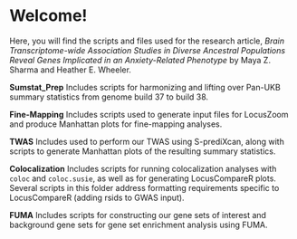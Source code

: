 # Welcome! 

Here, you will find the scripts and files used for the research article, _Brain Transcriptome-wide Association Studies in Diverse Ancestral Populations Reveal Genes Implicated in an Anxiety-Related Phenotype_ by Maya Z. Sharma and Heather E. Wheeler. 

**Sumstat_Prep**
Includes scripts for harmonizing and lifting over Pan-UKB summary statistics from genome build 37 to build 38.

**Fine-Mapping**
Includes scripts used to generate input files for LocusZoom and produce Manhattan plots for fine-mapping analyses.

**TWAS**
Includes used to perform our TWAS using S-prediXcan, along with scripts to generate Manhattan plots of the resulting summary statistics.

**Colocalization**
Includes scripts for running colocalization analyses with `coloc`  and `coloc.susie`, as well as for generating LocusCompareR plots. Several scripts in this folder address formatting requirements specific to LocusCompareR (adding rsids to GWAS input). 

**FUMA**
Includes scripts for constructing our gene sets of interest and background gene sets for gene set enrichment analysis using FUMA.

 



 
